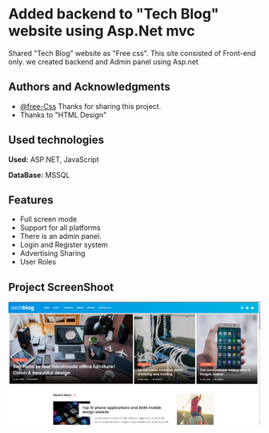 
# Added backend to "Tech Blog" website using Asp.Net mvc
Shared "Tech Blog" website as "Free css". This site consisted of Front-end only. we created backend and Admin panel using Asp.net

## Authors and Acknowledgments

- [@free-Css](https://www.free-css.com/free-css-templates/page244/tech-blog) Thanks for sharing this project.
- Thanks to "HTML Design"


  
## Used technologies

**Used:** ASP.NET, JavaScript

**DataBase:** MSSQL
  
## Features

- Full screen mode
- Support for all platforms
- There is an admin panel.
- Login and Register system
- Advertising Sharing
- User Roles

  
## Project ScreenShoot

![ScreenShoot1](https://github.com/MrAzimzadeh/Techblog-MVC/blob/main/WebApp/wwwroot/images/Screenshot_20230216_044949.png?raw=true)
<!-- ![ScreenShoot](https://github.com/MrAzimzadeh/Global-Asp.Net-MVC/blob/master/WebApp/wwwroot/Uploads/Screenshot_20230215_090228.png?raw=true) -->

  